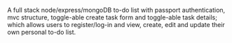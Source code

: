 A full stack node/express/mongoDB to-do list with passport authentication, mvc structure, toggle-able create task form and toggle-able task details; which allows users to register/log-in and view, create, edit and update their own personal to-do list.
